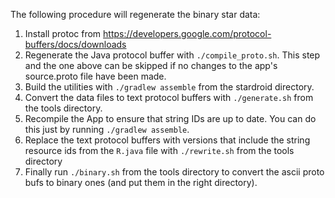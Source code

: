 The following procedure will regenerate the binary star data:
  1.  Install protoc from https://developers.google.com/protocol-buffers/docs/downloads
  1.  Regenerate the Java protocol buffer with `./compile_proto.sh`.  This step and the one above can be skipped if no changes to the app's source.proto file have been made. 
  1.  Build the utilities with `./gradlew assemble` from the stardroid directory.
  1.  Convert the data files to text protocol buffers with `./generate.sh` from the tools directory.
  1.  Recompile the App to ensure that string IDs are up to date.  You can do this just by running `./gradlew assemble`.
  1.  Replace the text protocol buffers with versions that include the string resource ids from the `R.java` file with `./rewrite.sh` from the tools directory
  1.  Finally run `./binary.sh` from the tools directory to convert the ascii proto bufs to binary ones (and put them in the right directory).
